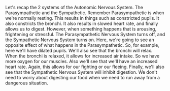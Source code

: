 Let's recap the 2 systems of the Autonomic Nervous System. The Parasympathetic
and the Sympathetic. Remember Parasympathetic is when we're normally resting.
This results in things such as constricted pupils. It also constricts the
bronchi. It also results in slowed heart rate, and finally allows us to digest.
However, when something happens that is arousing, frightening or stressful. The
Parasympathetic Nervous System turns off, and the Sympathetic Nervous System
turns on. Here, we're going to see an opposite effect of what happens in the
Parasympathetic. So, for example, here we'll have dilated pupils. We'll also
see that the bronchi will relax. When the bronchi is relaxed, it allows for
increased air intake. So we have more oxygen for our muscles. Also we'll see
that we'll have an increased heart rate. Again, this allows for our fighting or
our fleeing. Finally, we'll also see that the Sympathetic Nervous System will
inhibit digestion. We don't need to worry about digesting our food when we need
to run away from a dangerous situation.
